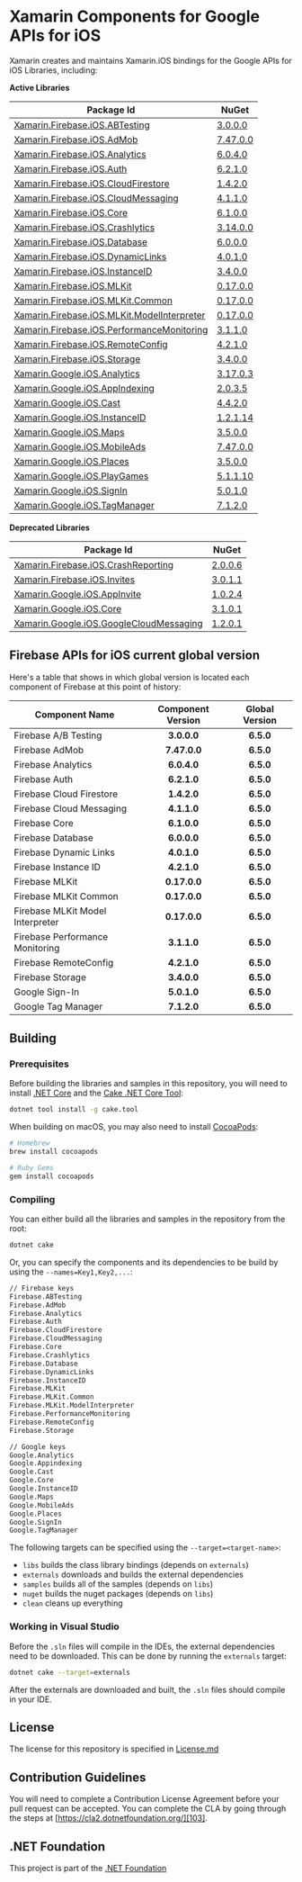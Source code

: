 # Xamarin Components for Google APIs for iOS

Xamarin creates and maintains Xamarin.iOS bindings for the Google APIs for iOS Libraries, including:

**Active Libraries**

| Package Id                                                                   | NuGet                                        |
|------------------------------------------------------------------------------|----------------------------------------------|
| [Xamarin.Firebase.iOS.ABTesting][F.ABTesting.Name]                           | [3.0.0.0][F.ABTesting.Package]               |
| [Xamarin.Firebase.iOS.AdMob][F.AdMob.Name]                                   | [7.47.0.0][F.AdMob.Package]                  |
| [Xamarin.Firebase.iOS.Analytics][F.Analytics.Name]                           | [6.0.4.0][F.Analytics.Package]               |
| [Xamarin.Firebase.iOS.Auth][F.Auth.Name]                                     | [6.2.1.0][F.Auth.Package]                    |
| [Xamarin.Firebase.iOS.CloudFirestore][F.CloudFirestore.Name]                 | [1.4.2.0][F.CloudFirestore.Package]          |
| [Xamarin.Firebase.iOS.CloudMessaging][F.CloudMessaging.Name]                 | [4.1.1.0][F.CloudMessaging.Package]          |
| [Xamarin.Firebase.iOS.Core][F.Core.Name]                                     | [6.1.0.0][F.Core.Package]                    |
| [Xamarin.Firebase.iOS.Crashlytics][F.Crashlytics.Name]                       | [3.14.0.0][F.Crashlytics.Package]            |
| [Xamarin.Firebase.iOS.Database][F.Database.Name]                             | [6.0.0.0][F.Database.Package]                |
| [Xamarin.Firebase.iOS.DynamicLinks][F.DynamicLinks.Name]                     | [4.0.1.0][F.DynamicLinks.Package]            |
| [Xamarin.Firebase.iOS.InstanceID][F.InstanceID.Name]                         | [3.4.0.0][F.InstanceID.Package]              |
| [Xamarin.Firebase.iOS.MLKit][F.MLKit.Name]                                   | [0.17.0.0][F.MLKit.Package]                  |
| [Xamarin.Firebase.iOS.MLKit.Common][F.MLKit.Common.Name]                     | [0.17.0.0][F.MLKit.Common.Package]           |
| [Xamarin.Firebase.iOS.MLKit.ModelInterpreter][F.MLKit.ModelInterpreter.Name] | [0.17.0.0][F.MLKit.ModelInterpreter.Package] |
| [Xamarin.Firebase.iOS.PerformanceMonitoring][F.PerformanceMonitoring.Name]   | [3.1.1.0][F.PerformanceMonitoring.Package]   |
| [Xamarin.Firebase.iOS.RemoteConfig][F.RemoteConfig.Name]                     | [4.2.1.0][F.RemoteConfig.Package]            |
| [Xamarin.Firebase.iOS.Storage][F.Storage.Name]                               | [3.4.0.0][F.Storage.Package]                 |
| [Xamarin.Google.iOS.Analytics][G.Analytics.Name]                             | [3.17.0.3][G.Analytics.Package]              |
| [Xamarin.Google.iOS.AppIndexing][G.AppIndexing.Name]                         | [2.0.3.5][G.AppIndexing.Package]             |
| [Xamarin.Google.iOS.Cast][G.Cast.Name]                                       | [4.4.2.0][G.Cast.Package]                    |
| [Xamarin.Google.iOS.InstanceID][G.InstanceID.Name]                           | [1.2.1.14][G.InstanceID.Package]             |
| [Xamarin.Google.iOS.Maps][G.Maps.Name]                                       | [3.5.0.0][G.Maps.Package]                    |
| [Xamarin.Google.iOS.MobileAds][G.MobileAds.Name]                             | [7.47.0.0][G.MobileAds.Package]              |
| [Xamarin.Google.iOS.Places][G.Places.Name]                                   | [3.5.0.0][G.Places.Package]                  |
| [Xamarin.Google.iOS.PlayGames][G.PlayGames.Name]                             | [5.1.1.10][G.PlayGames.Package]              |
| [Xamarin.Google.iOS.SignIn][G.SignIn.Name]                                   | [5.0.1.0][G.SignIn.Package]                  |
| [Xamarin.Google.iOS.TagManager][G.TagManager.Name]                           | [7.1.2.0][G.TagManager.Package]              |

**Deprecated Libraries**

| Package Id                                                                 | NuGet                                      |
|----------------------------------------------------------------------------|--------------------------------------------|
| [Xamarin.Firebase.iOS.CrashReporting][F.CrashReporting.Name]               | [2.0.0.6][F.CrashReporting.Package]        |
| [Xamarin.Firebase.iOS.Invites][F.Invites.Name]                             | [3.0.1.1][F.Invites.Package]               |
| [Xamarin.Google.iOS.AppInvite][G.AppInvite.Name]                           | [1.0.2.4][G.AppInvite.Package]             |
| [Xamarin.Google.iOS.Core][G.Core.Name]                                     | [3.1.0.1][G.Core.Package]                  |
| [Xamarin.Google.iOS.GoogleCloudMessaging][G.GoogleCloudMessaging.Name]     | [1.2.0.1][G.GoogleCloudMessaging.Package]  |

## Firebase APIs for iOS current global version

Here's a table that shows in which global version is located each component of Firebase at this point of history:

| Component Name                   | Component Version | Global Version |
|----------------------------------|:-----------------:|:--------------:|
| Firebase A/B Testing             | **3.0.0.0**       | **6.5.0**      |
| Firebase AdMob                   | **7.47.0.0**      | **6.5.0**      |
| Firebase Analytics               | **6.0.4.0**       | **6.5.0**      |
| Firebase Auth                    | **6.2.1.0**       | **6.5.0**      |
| Firebase Cloud Firestore         | **1.4.2.0**       | **6.5.0**      |
| Firebase Cloud Messaging         | **4.1.1.0**       | **6.5.0**      |
| Firebase Core                    | **6.1.0.0**       | **6.5.0**      |
| Firebase Database                | **6.0.0.0**       | **6.5.0**      |
| Firebase Dynamic Links           | **4.0.1.0**       | **6.5.0**      |
| Firebase Instance ID             | **4.2.1.0**       | **6.5.0**      |
| Firebase MLKit                   | **0.17.0.0**      | **6.5.0**      |
| Firebase MLKit Common            | **0.17.0.0**      | **6.5.0**      |
| Firebase MLKit Model Interpreter | **0.17.0.0**      | **6.5.0**      |
| Firebase Performance Monitoring  | **3.1.1.0**       | **6.5.0**      |
| Firebase RemoteConfig            | **4.2.1.0**       | **6.5.0**      |
| Firebase Storage                 | **3.4.0.0**       | **6.5.0**      |
| Google Sign-In                   | **5.0.1.0**       | **6.5.0**      |
| Google Tag Manager               | **7.1.2.0**       | **6.5.0**      |

## Building 

### Prerequisites

Before building the libraries and samples in this repository, you will need to install [.NET Core][30] and the [Cake .NET Core Tool][32]:

```sh
dotnet tool install -g cake.tool
```

When building on macOS, you may also need to install [CocoaPods][31]:

```sh
# Homebrew
brew install cocoapods

# Ruby Gems
gem install cocoapods
```

### Compiling

You can either build all the libraries and samples in the repository from the root:

```sh
dotnet cake
```

Or, you can specify the components and its dependencies to be build by using the `--names=Key1,Key2,...`:

```sh
// Firebase keys
Firebase.ABTesting
Firebase.AdMob
Firebase.Analytics
Firebase.Auth
Firebase.CloudFirestore
Firebase.CloudMessaging
Firebase.Core
Firebase.Crashlytics
Firebase.Database
Firebase.DynamicLinks
Firebase.InstanceID
Firebase.MLKit
Firebase.MLKit.Common
Firebase.MLKit.ModelInterpreter
Firebase.PerformanceMonitoring
Firebase.RemoteConfig
Firebase.Storage

// Google keys
Google.Analytics
Google.Appindexing
Google.Cast
Google.Core
Google.InstanceID
Google.Maps
Google.MobileAds
Google.Places
Google.SignIn
Google.TagManager
```

The following targets can be specified using the `--target=<target-name>`:

 - `libs` builds the class library bindings (depends on `externals`)
 - `externals` downloads and builds the external dependencies
 - `samples` builds all of the samples (depends on `libs`)
 - `nuget` builds the nuget packages (depends on `libs`)
 - `clean` cleans up everything


### Working in Visual Studio

Before the `.sln` files will compile in the IDEs, the external dependencies need to be downloaded. This can be done by running the `externals` target:

```sh
dotnet cake --target=externals
```

After the externals are downloaded and built, the `.sln` files should compile in your IDE.

## License

The license for this repository is specified in 
[License.md](License.md)

## Contribution Guidelines

You will need to complete a Contribution License Agreement before your pull request can be accepted. You can complete the CLA by going through the steps at [https://cla2.dotnetfoundation.org/][103].

## .NET Foundation

This project is part of the [.NET Foundation][104]


[comment]: # (Path for active Firebase component folders)

[F.ABTesting.Name]: Firebase.ABTesting
[F.AdMob.Name]: Firebase.AdMob
[F.Analytics.Name]: Firebase.Analytics
[F.Auth.Name]: Firebase.Auth
[F.CloudFirestore.Name]: Firebase.CloudFirestore
[F.CloudMessaging.Name]: Firebase.CloudMessaging
[F.Core.Name]: Firebase.Core
[F.Crashlytics.Name]: Firebase.Crashlytics
[F.Database.Name]: Firebase.Database
[F.DynamicLinks.Name]: Firebase.DynamicLinks
[F.InstanceID.Name]: Firebase.InstanceID
[F.MLKit.Name]: Firebase.MLKit
[F.MLKit.Common.Name]: Firebase.MLKit.Common
[F.MLKit.ModelInterpreter.Name]: Firebase.MLKit.ModelInterpreter
[F.PerformanceMonitoring.Name]: Firebase.PerformanceMonitoring
[F.RemoteConfig.Name]: Firebase.RemoteConfig
[F.Storage.Name]: Firebase.Storage

[comment]: # (URL for active Firebase component NuGets)

[F.ABTesting.Package]: https://www.nuget.org/packages/Xamarin.Firebase.iOS.ABTesting/
[F.AdMob.Package]: https://www.nuget.org/packages/Xamarin.Firebase.iOS.AdMob/
[F.Analytics.Package]: https://www.nuget.org/packages/Xamarin.Firebase.iOS.Analytics/
[F.Auth.Package]: https://www.nuget.org/packages/Xamarin.Firebase.iOS.Auth/
[F.CloudFirestore.Package]: https://www.nuget.org/packages/Xamarin.Firebase.iOS.CloudFirestore/
[F.CloudMessaging.Package]: https://www.nuget.org/packages/Xamarin.Firebase.iOS.CloudMessaging/
[F.Core.Package]: https://www.nuget.org/packages/Xamarin.Firebase.iOS.Core/
[F.Crashlytics.Package]: https://www.nuget.org/packages/Xamarin.Firebase.iOS.Crashlytics/
[F.Database.Package]: https://www.nuget.org/packages/Xamarin.Firebase.iOS.Database/
[F.DynamicLinks.Package]: https://www.nuget.org/packages/Xamarin.Firebase.iOS.DynamicLinks/
[F.InstanceID.Package]: https://www.nuget.org/packages/Xamarin.Firebase.iOS.InstanceID/
[F.MLKit.Package]: https://www.nuget.org/packages/Xamarin.Firebase.iOS.MLKit/
[F.MLKit.Common.Package]: https://www.nuget.org/packages/Xamarin.Firebase.iOS.MLKit.Common/
[F.MLKit.ModelInterpreter.Package]: https://www.nuget.org/packages/Xamarin.Firebase.iOS.MLKit.ModelInterpreter/
[F.PerformanceMonitoring.Package]: https://www.nuget.org/packages/Xamarin.Firebase.iOS.PerformanceMonitoring/
[F.RemoteConfig.Package]: https://www.nuget.org/packages/Xamarin.Firebase.iOS.RemoteConfig/
[F.Storage.Package]: https://www.nuget.org/packages/Xamarin.Firebase.iOS.Storage/


[comment]: # (Path for active Google component folders)

[G.Analytics.Name]: Google.Analytics
[G.AppIndexing.Name]: Google.AppIndexing
[G.Cast.Name]: Google.Cast
[G.InstanceID.Name]: Google.InstanceID
[G.Maps.Name]: Google.Maps
[G.MobileAds.Name]: Google.MobileAds
[G.Places.Name]: Google.Places
[G.PlayGames.Name]: Google.PlayGames
[G.SignIn.Name]: Google.SignIn
[G.TagManager.Name]: Google.TagManager

[comment]: # (URL for active Google component NuGets)

[G.Analytics.Package]: https://www.nuget.org/packages/Xamarin.Google.iOS.Analytics/
[G.AppIndexing.Package]: https://www.nuget.org/packages/Xamarin.Google.iOS.AppIndexing/
[G.Cast.Package]: https://www.nuget.org/packages/Xamarin.Google.iOS.Cast/
[G.InstanceID.Package]: https://www.nuget.org/packages/Xamarin.Google.iOS.InstanceID/
[G.Maps.Package]: https://www.nuget.org/packages/Xamarin.Google.iOS.Maps/
[G.MobileAds.Package]: https://www.nuget.org/packages/Xamarin.Google.iOS.MobileAds/
[G.Places.Package]: https://www.nuget.org/packages/Xamarin.Google.iOS.Places/
[G.PlayGames.Package]: https://www.nuget.org/packages/Xamarin.Google.iOS.PlayGames/
[G.SignIn.Package]: https://www.nuget.org/packages/Xamarin.Google.iOS.SignIn/
[G.TagManager.Package]: https://www.nuget.org/packages/Xamarin.Google.iOS.TagManager/


[comment]: # (Path for deprecated Firebase component folders)

[F.CrashReporting.Name]: Firebase.CrashReporting
[F.Invites.Name]: Firebase.Invites

[comment]: # (URL for deprecated Firebase component NuGets)

[F.CrashReporting.Package]: https://www.nuget.org/packages/Xamarin.Firebase.iOS.CrashReporting/
[F.Invites.Package]: https://www.nuget.org/packages/Xamarin.Firebase.iOS.Invites/

[comment]: # (Path for deprecated Google component folders)

[G.AppInvite.Name]: Google.AppInvite
[G.Core.Name]: Google.Core
[G.GoogleCloudMessaging.Name]: Google.GoogleCloudMessaging

[comment]: # (URL for deprecated Google component NuGets)

[G.AppInvite.Package]: https://www.nuget.org/packages/Xamarin.Google.iOS.AppInvite/
[G.Core.Package]: https://www.nuget.org/packages/Xamarin.Google.iOS.Core/
[G.GoogleCloudMessaging.Package]: https://www.nuget.org/packages/Xamarin.Google.iOS.GoogleCloudMessaging/


[101]: https://cocoapods.org/
[102]: http://cakebuild.net
[103]: https://cla2.dotnetfoundation.org/
[104]: http://www.dotnetfoundation.org/projects

[30]: https://dotnet.microsoft.com/download
[31]: https://cocoapods.org/
[32]: http://cakebuild.net
[33]: https://cla2.dotnetfoundation.org/
[34]: http://www.dotnetfoundation.org/projects
